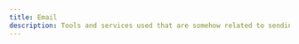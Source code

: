 ```yaml
---
title: Email
description: Tools and services used that are somehow related to sending and receiving email
---
```

